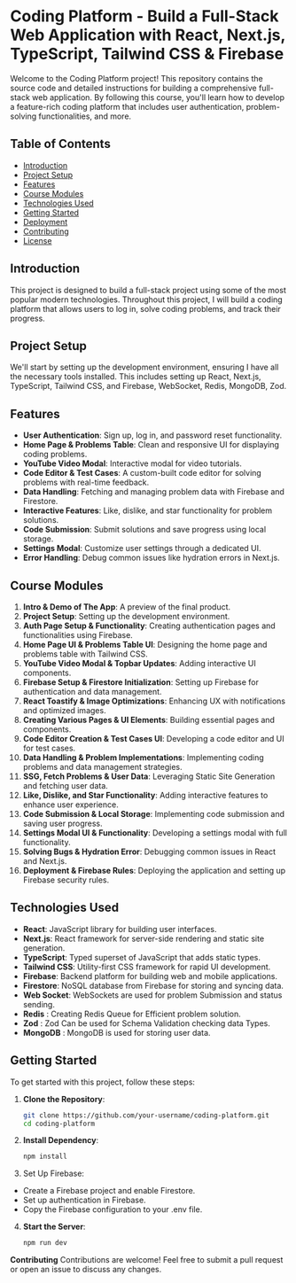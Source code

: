 # Coding Platform - Build a Full-Stack Web Application with React, Next.js, TypeScript, Tailwind CSS & Firebase

Welcome to the Coding Platform project! This repository contains the source code and detailed instructions for building a comprehensive full-stack web application. By following this course, you'll learn how to develop a feature-rich coding platform that includes user authentication, problem-solving functionalities, and more.

## Table of Contents

- [Introduction](#introduction)
- [Project Setup](#project-setup)
- [Features](#features)
- [Course Modules](#course-modules)
- [Technologies Used](#technologies-used)
- [Getting Started](#getting-started)
- [Deployment](#deployment)
- [Contributing](#contributing)
- [License](#license)

## Introduction

This project is designed to build a full-stack project using some of the most popular modern technologies. Throughout this project, I will build a coding platform that allows users to log in, solve coding problems, and track their progress.

## Project Setup

We'll start by setting up the development environment, ensuring I have all the necessary tools installed. This includes setting up React, Next.js, TypeScript, Tailwind CSS, and Firebase, WebSocket, Redis, MongoDB, Zod.

## Features

- **User Authentication**: Sign up, log in, and password reset functionality.
- **Home Page & Problems Table**: Clean and responsive UI for displaying coding problems.
- **YouTube Video Modal**: Interactive modal for video tutorials.
- **Code Editor & Test Cases**: A custom-built code editor for solving problems with real-time feedback.
- **Data Handling**: Fetching and managing problem data with Firebase and Firestore.
- **Interactive Features**: Like, dislike, and star functionality for problem solutions.
- **Code Submission**: Submit solutions and save progress using local storage.
- **Settings Modal**: Customize user settings through a dedicated UI.
- **Error Handling**: Debug common issues like hydration errors in Next.js.

## Course Modules

1. **Intro & Demo of The App**: A preview of the final product.
2. **Project Setup**: Setting up the development environment.
3. **Auth Page Setup & Functionality**: Creating authentication pages and functionalities using Firebase.
4. **Home Page UI & Problems Table UI**: Designing the home page and problems table with Tailwind CSS.
5. **YouTube Video Modal & Topbar Updates**: Adding interactive UI components.
6. **Firebase Setup & Firestore Initialization**: Setting up Firebase for authentication and data management.
7. **React Toastify & Image Optimizations**: Enhancing UX with notifications and optimized images.
8. **Creating Various Pages & UI Elements**: Building essential pages and components.
9. **Code Editor Creation & Test Cases UI**: Developing a code editor and UI for test cases.
10. **Data Handling & Problem Implementations**: Implementing coding problems and data management strategies.
11. **SSG, Fetch Problems & User Data**: Leveraging Static Site Generation and fetching user data.
12. **Like, Dislike, and Star Functionality**: Adding interactive features to enhance user experience.
13. **Code Submission & Local Storage**: Implementing code submission and saving user progress.
14. **Settings Modal UI & Functionality**: Developing a settings modal with full functionality.
15. **Solving Bugs & Hydration Error**: Debugging common issues in React and Next.js.
16. **Deployment & Firebase Rules**: Deploying the application and setting up Firebase security rules.

## Technologies Used

- **React**: JavaScript library for building user interfaces.
- **Next.js**: React framework for server-side rendering and static site generation.
- **TypeScript**: Typed superset of JavaScript that adds static types.
- **Tailwind CSS**: Utility-first CSS framework for rapid UI development.
- **Firebase**: Backend platform for building web and mobile applications.
- **Firestore**: NoSQL database from Firebase for storing and syncing data.
- **Web Socket**: WebSockets are used for problem Submission and status sending.
- **Redis** : Creating Redis Queue for Efficient problem solution.
- **Zod** : Zod Can be used for Schema Validation checking data Types.
- **MongoDB** : MongoDB is used for storing user data.

## Getting Started

To get started with this project, follow these steps:

1. **Clone the Repository**:
   ```bash
   git clone https://github.com/your-username/coding-platform.git
   cd coding-platform
   ```
2. **Install Dependency**:
   ```bash
   npm install
   ```
3. Set Up Firebase:

- Create a Firebase project and enable Firestore.
- Set up authentication in Firebase.
- Copy the Firebase configuration to your .env file.

4. **Start the Server**:
   ```bash
   npm run dev
   ```

**Contributing**
Contributions are welcome! Feel free to submit a pull request or open an issue to discuss any changes.
